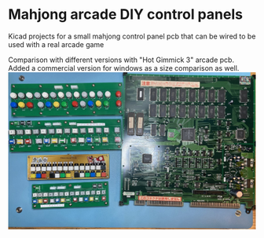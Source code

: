 # Mahjong arcade DIY control panels
Kicad projects for a small mahjong control panel pcb that can be wired to be used with a real arcade game

Comparison with different versions with "Hot Gimmick 3" arcade pcb. Added a commercial version for windows as a size comparison as well. 
![Alt text](all_control_panel_comparison.jpg?raw=true "Comparison img")
